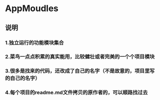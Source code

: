 # AppMoudles
## 说明
### 1.独立运行的功能模块集合
### 2.菜鸟一点点积累的真实能用，比较健壮或者完美的一个个项目模块
### 3.很多是找来的代码，还改成了自己的名字（不是故意的，项目里写的自己的名字）
### 4.每个项目的readme.md文件拷贝的原作者的，可以顺路找过去
